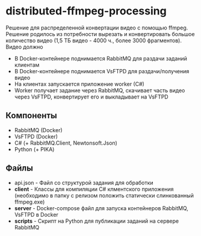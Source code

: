 # distributed-ffmpeg-processing
Решение для распределенной конвертации видео с помощью ffmpeg.
Решение родилось из потребности вырезать и конвертировать большое количество видео (1,5 ТБ видео - 4000 ч., более 3000 фрагментов).
Видео должно  

* В Docker-контейнере поднимается RabbitMQ для раздачи заданий клиентам
* В Docker-контейнере поднимается VsFTPD для раздачи/получения видео
* На клиентах запускается приложение worker (C#) 
* Worker получает задание через RabbitMQ, скачивает часть видео через VsFTPD, конвертирует его и выкладывает на VsFTPD


## Компоненты
* RabbitMQ (Docker)
* VsFTPD (Docker)
* C# (+ RabbitMQ.Client, Newtonsoft.Json)
* Python (+ PIKA)

## Файлы
* api.json - Файл со структурой задания для обработки
* **client** - Классы для компиляции C# клментского приложения (необходимо в папку с релизом положить статически слинкованный ffmpeg.exe)
* **server** - Docker-compose файл для запуска контейнеров RabbitMQ, VsFTPD в Docker
* **scripts** - Скрипт на Python для публикации заданий на сервере RabbitMQ